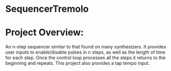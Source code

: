 # SequencerTremolo

# Project Overview:
An n-step sequencer similar to that found on many synthesizers. It provides user inputs to enable/disable pulses in n steps, as well as the length of time for each step. Once the control loop processes all the steps it returns to the beginning and repeats. This project also provides a tap tempo input.
